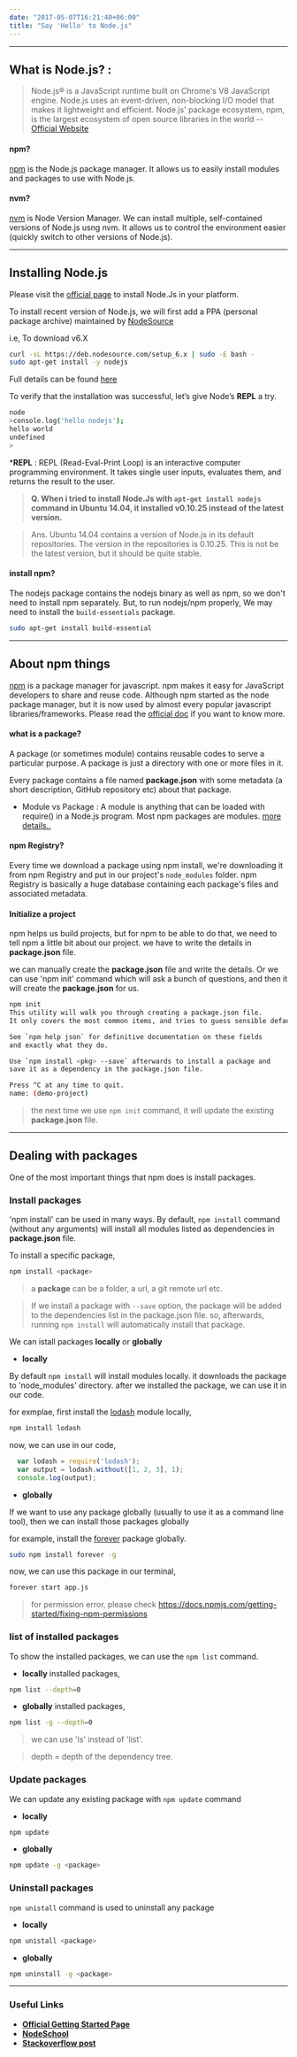 ```yaml
---
date: "2017-05-07T16:21:40+06:00"
title: "Say 'Hello' to Node.js"
---
```


---

## What is Node.js? :
> Node.js® is a JavaScript runtime built on Chrome's V8 JavaScript engine. Node.js uses an event-driven, non-blocking I/O model that makes it lightweight and efficient. Node.js' package ecosystem, npm, is the largest ecosystem of open source libraries in the world -- [Official Website](https://nodejs.org/en/)

#### npm?
[npm](https://www.npmjs.com/) is the Node.js package manager. It allows us to easily install modules and packages to use with Node.js.

#### nvm?
[nvm](https://github.com/creationix/nvm/blob/master/README.md) is Node Version Manager. We can install multiple, self-contained versions of Node.js usng nvm. It allows us to control the environment easier (quickly switch to other versions of Node.js).

---

## Installing Node.js
Please visit the [official page](https://nodejs.org/en/download/package-manager/) to install Node.Js in your platform.

To install recent version of Node.js, we will first add a PPA (personal package archive) maintained by [NodeSource](https://github.com/nodesource/distributions)

i.e, To download v6.X
```bash
curl -sL https://deb.nodesource.com/setup_6.x | sudo -E bash -
sudo apt-get install -y nodejs
```

Full details can be found [here](https://github.com/nodesource/distributions#installation-instructions)

To verify that the installation was successful, let’s give Node’s **REPL** a try.
```bash
node
>console.log('hello nodejs');
hello world
undefined
> 
```

***REPL** :  REPL (Read-Eval-Print Loop) is an interactive computer programming environment. It takes single user inputs, evaluates them, and returns the result to the user.

> **Q. When i tried to install Node.Js with `apt-get install nodejs` command in Ubuntu 14.04, it installed v0.10.25 instead of the latest version.**

> Ans. Ubuntu 14.04 contains a version of Node.js in its default repositories. The version in the repositories is 0.10.25. This is not be the latest version, but it should be quite stable.

#### install npm?

The nodejs package contains the nodejs binary as well as npm, so we don't need to install npm separately.
But, to run nodejs/npm properly, We may need to install the `build-essentials` package. 

```bash
sudo apt-get install build-essential
```

---

## About npm things  
[npm](https://www.npmjs.com/) is a package manager for javascript. npm makes it easy for JavaScript developers to share and reuse code. Although npm started as the node package manager, but it is now used by almost every popular javascript libraries/frameworks. Please read the [official doc](https://docs.npmjs.com/getting-started) if you want to know more.

#### what is a package?
A package (or sometimes module) contains reusable codes to serve a particular purpose. A package is just a directory with one or more files in it. 

Every package contains a file named **package.json** with some metadata (a short description, GitHub repository etc) about that package.

* Module vs Package :
  A module is anything that can be loaded with require() in a Node.js program. Most npm packages are modules. [more details..](https://docs.npmjs.com/how-npm-works/packages#most-npm-packages-are-modules)

#### npm Registry?
Every time we download a package using npm install, we're downloading it from npm Registry and put in our project's `node_modules` folder. npm Registry is basically a huge database containing each package's files and associated metadata.

#### Initialize a project
npm helps us build projects, but for npm to be able to do that, we need to tell npm a little bit about our project. we have to write the details in **package.json** file.

we can manually create the **package.json** file and write the details. Or we can use 'npm init' command which will ask a bunch of questions, and then it will create the **package.json** for us.

```bash
npm init
This utility will walk you through creating a package.json file.
It only covers the most common items, and tries to guess sensible defaults.

See `npm help json` for definitive documentation on these fields
and exactly what they do.

Use `npm install <pkg> --save` afterwards to install a package and
save it as a dependency in the package.json file.

Press ^C at any time to quit.
name: (demo-project) 
```

> the next time we use `npm init` command, it will update the existing **package.json** file.

---

## Dealing with packages

One of the most important things that npm does is install packages.

### Install packages

'npm install' can be used in many ways. By default, `npm install` command (without any arguments) will install all modules listed as dependencies in **package.json** file.

To install a specific package,

```bash
npm install <package>
```
> a **package** can be a folder, a url, a git remote url etc.

> If we install a package with `--save` option, the package will be added to the dependencies list in the package.json file. so, afterwards, running `npm install` will automatically install that package.

We can istall packages **locally** or **globally**

  
- **locally**

By default `npm install` will install modules locally. it downloads the package to 'node_modules' directory. after we installed the package, we can use it in our code.

for exmplae, first install the [lodash](https://lodash.com/) module locally,
```bash
npm install lodash
```

now, we can use in our code,
```javascript
  var lodash = require('lodash');
  var output = lodash.without([1, 2, 3], 1);
  console.log(output);
```

- **globally**

If we want to use any package globally (usually to use it as a command line tool), then we can install those packages globally

for example, install the [forever](https://github.com/foreverjs/forever) package globally.
```bash
sudo npm install forever -g
```

now, we can use this package in our terminal,
```bash
forever start app.js
```

> for permission error, please check https://docs.npmjs.com/getting-started/fixing-npm-permissions

### list of installed packages

To show the installed packages, we can use the `npm list` command.

- **locally** installed packages,

```bash
npm list --depth=0
```
- **globally** installed packages,

```bash
npm list -g --depth=0
```

> we can use 'ls' instead of 'list'.

> depth = depth of the dependency tree.
     
### Update packages

We can update any existing package with `npm update` command

- **locally**

```bash
npm update
```

- **globally**

```bash
npm update -g <package>
```

### Uninstall packages

`npm unistall` command is used to uninstall any package

- **locally**

```bash
npm unistall <package>
```

- **globally**

```bash
npm uninstall -g <package>
```


---

### Useful Links
- **[Official Getting Started Page](https://www.npmjs.com/#getting-started)** 	
- **[NodeSchool](https://nodeschool.io/)**
- **[Stackoverflow post](http://stackoverflow.com/questions/2353818/how-do-i-get-started-with-node-js?rq=1)**
